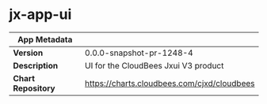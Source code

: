 # jx-app-ui

|App Metadata||
|---|---|
| **Version** | 0.0.0-snapshot-pr-1248-4 |
| **Description** | UI for the CloudBees Jxui V3 product |
| **Chart Repository** | https://charts.cloudbees.com/cjxd/cloudbees |
